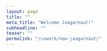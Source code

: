 ```yaml
---
layout: page
title: ""
meta_title: "Welcome Jaagarnaut!"
subheadline: ""
teaser: ""
permalink: "/cowork/new-jaagarnaut/"
---
```


<script src='https://crm.zoho.com/crm/WebFormServeServlet?rid=828e80b757aa4c8b51cb28844519012d44301fa32274cc3b1016cd958612c021gidac0a5a33182d0fb92646e4eafbcc26c75b1f951c69a6fc280e519f05b7fb5822&script=$sYG'></script>
